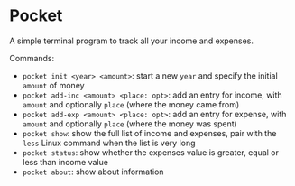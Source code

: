 # Pocket
A simple terminal program to track all your income and expenses.

Commands:
- `pocket init <year> <amount>`: start a new `year` and specify the initial `amount` of money
- `pocket add-inc <amount> <place: opt>`: add an entry for income, with `amount` and optionally `place` (where the money came from)
- `pocket add-exp <amount> <place: opt>`: add an entry for expense, with `amount` and optionally `place` (where the money was spent)
- `pocket show`: show the full list of income and expenses, pair with the `less` Linux command when the list is very long
- `pocket status`: show whether the expenses value is greater, equal or less than income value
- `pocket about`: show about information